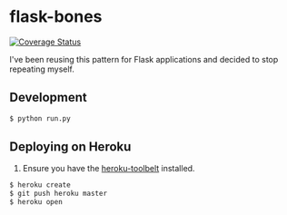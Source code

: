 flask-bones
===========

[![Coverage Status](https://coveralls.io/repos/cburmeister/flask-bones/badge.png?branch=master)](https://coveralls.io/r/cburmeister/flask-bones?branch=master)

I've been reusing this pattern for Flask applications and decided to stop repeating myself.

## Development

```bash
$ python run.py
```

## Deploying on Heroku

1. Ensure you have the [heroku-toolbelt](https://toolbelt.heroku.com/) installed.

```bash
$ heroku create
$ git push heroku master
$ heroku open
```
